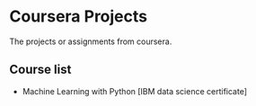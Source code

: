 # Coursera Projects
The projects or assignments from coursera.

## Course list
* Machine Learning with Python [IBM data science certificate]
